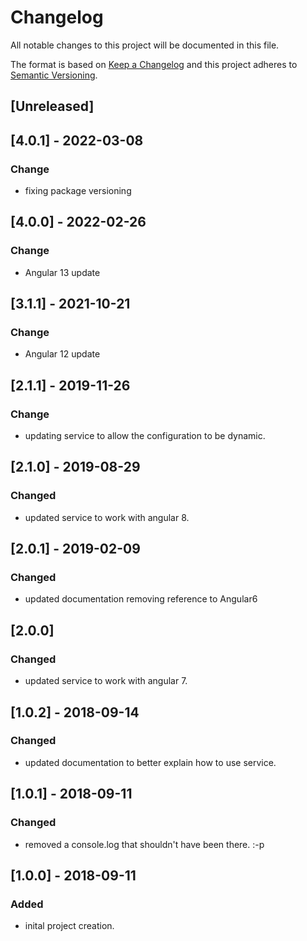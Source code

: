 # Changelog

All notable changes to this project will be documented in this file.

The format is based on [Keep a Changelog](http://keepachangelog.com/en/1.0.0/)
and this project adheres to [Semantic Versioning](http://semver.org/spec/v2.0.0.html).

## [Unreleased]

## [4.0.1] - 2022-03-08 

### Change

- fixing package versioning 

## [4.0.0] - 2022-02-26 

### Change

- Angular 13 update

## [3.1.1] - 2021-10-21

### Change

- Angular 12 update

## [2.1.1] - 2019-11-26

### Change

- updating service to allow the configuration to be dynamic.

## [2.1.0] - 2019-08-29

### Changed

- updated service to work with angular 8.

## [2.0.1] - 2019-02-09

### Changed

- updated documentation removing reference to Angular6

## [2.0.0]

### Changed

- updated service to work with angular 7.

## [1.0.2] - 2018-09-14

### Changed

- updated documentation to better explain how to use service.

## [1.0.1] - 2018-09-11

### Changed

- removed a console.log that shouldn't have been there. :-p

## [1.0.0] - 2018-09-11

### Added

- inital project creation.
